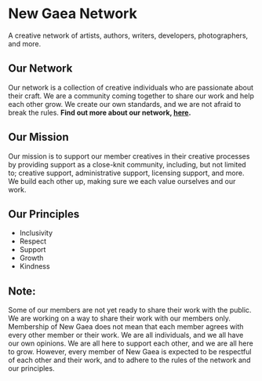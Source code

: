 # New Gaea Network

A creative network of artists, authors, writers, developers, photographers, and more.

## Our Network

Our network is a collection of creative individuals who are passionate about their craft. We are a community coming together to share our work and help each other grow. We create our own standards, and we are not afraid to break the rules. **Find out more about our network, [here](/about.html).**

## Our Mission

Our mission is to support our member creatives in their creative processes by providing support as a close-knit community, including, but not limited to; creative support, administrative support, licensing support, and more. We build each other up, making sure we each value ourselves and our work. 

## Our Principles

- Inclusivity
- Respect
- Support
- Growth
- Kindness

## Note:

Some of our members are not yet ready to share their work with the public. We are working on a way to share their work with our members only. Membership of New Gaea does not mean that each member agrees with every other member or their work. We are all individuals, and we all have our own opinions. We are all here to support each other, and we are all here to grow. However, every member of New Gaea is expected to be respectful of each other and their work, and to adhere to the rules of the network and our principles.